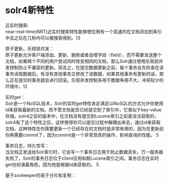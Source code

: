 solr4新特性
===========
近实时搜索:  
near-real-time(NRT)近实时搜索特性能够使应用有一个高速的在文档添加到索引中去之后在几秒内可以被搜索得到。13  

原子更新，乐观锁并发：  
原子更新允许客户端添加、更新、删除或者自增字段（field），而不需要发送整个文档，如果两个不同的用户尝试同时改变相同的文档，那么Solr通过使用乐观锁并发控制防止不兼容的更新。简言之，在提交数据更新之前，每个事务会先检查在该事务读取数据后，有没有其他事务又修改了该数据，如果其他事务有更新的话，那么正在提交的事务就会进行回滚。乐观并发控制多用于数据争用不大，冲突较少的环境中。12  

实时get：  
Solr是一个NoSQL技术，Solr的实时get特性肯定满足以NoSQL的方式允许你使用id来获取最新的文档，而不管文档是否已经提交到了索引中，它类似于key-value存储。solr4之前的版本中，在文档没有提交到Lucene索引之前是没法获取的，solr4有了这个特性之后，这样使得你可以提交过程中解耦出来去，通过id来获取文档，这种特性在你需要更新一个已经存在的文档时是非常有用的，因为在更新前你再需要commit了，因为commit是一个非常昂贵的操作，影响查询的性能。 5

事务日志，持久性写：  
当文档正发送给Solr索引时，它会写一个事务日志用于防止数据丢失，万一服务器失败了。Solr的事务日志位于client应用和额Lucene索引之间。事务日志在实时get也扮演着角色，因为他是根据id来获取的。 5  

基于zookeeper的易于分片和复制：  

